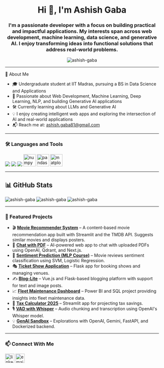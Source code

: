 <h1 align="center">Hi 👋, I'm Ashish Gaba</h1>
<h3 align="center">I'm a passionate developer with a focus on building practical and impactful applications. My interests span across web development, machine learning, data science, and generative AI. I enjoy transforming ideas into functional solutions that address real-world problems.</h3>

<p align="center">
  <img src="https://komarev.com/ghpvc/?username=ashish-gaba&label=Profile%20views&color=0e75b6&style=flat" alt="ashish-gaba" />
</p>

---

🚀 About Me
- 🎓 Undergraduate student at IIT Madras, pursuing a BS in Data Science and Applications
- 🤖 Passionate about Web Development, Machine Learning, Deep Learning, NLP, and building Generative AI applications
- 🛠️ Currently learning about LLMs and Generative AI
- 💡 I enjoy creating intelligent web apps and exploring the intersection of AI and real-world applications
- 📬 Reach me at: ashish.gaba81@gmail.com

---

### 🛠️ Languages and Tools

<p align="left">
  <!-- Popular stacks -->
  <img src="https://skillicons.dev/icons?i=python,java,js,ts,react,nextjs,nodejs,html,css,tailwind,bootstrap" />
  <img src="https://skillicons.dev/icons?i=flask,fastapi,streamlit,git,github,docker,linux,postman,mysql,sqlite,postgres" />
  <img src="https://skillicons.dev/icons?i=pytorch,sklearn,huggingface" />

  <!-- Custom icons for unsupported tools -->
  <img src="https://numpy.org/images/logo.svg" alt="numpy" height="40" />
  <img src="https://pandas.pydata.org/static/img/pandas_white.svg" alt="pandas" height="40" />
  <img src="https://matplotlib.org/_static/images/logo2.svg" alt="matplotlib" height="40" />
</p>






---
## 📊 GitHub Stats

<p align="left">
  <img src="https://github-readme-stats.vercel.app/api?username=ashish-gaba&show_icons=true&locale=en" alt="ashish-gaba" />
  <img src="https://github-readme-streak-stats.herokuapp.com/?user=ashish-gaba&" alt="ashish-gaba" />
  <img src="https://github-readme-stats.vercel.app/api/top-langs?username=ashish-gaba&layout=compact" alt="ashish-gaba" />
</p>

---

### 🧩 Featured Projects

- 🎬 [**Movie Recommender System**](https://github.com/Ashish-gaba/Movie-Recommender-System) – A content-based movie recommendation app built with Streamlit and the TMDB API. Suggests similar movies and displays posters.
- 📄 [**Chat with PDF**](https://github.com/Ashish-gaba/Chat-with-PDF) – AI-powered web app to chat with uploaded PDFs using OpenAI, Qdrant, and Next.js.
- 🧠 [**Sentiment Prediction (MLP Course)**](https://github.com/Ashish-gaba/Sentiment-Prediction) – Movie reviews sentiment classification using SVM, Logistic Regression.
- 🎭 [**Ticket Show Application**](https://github.com/Ashish-gaba) – Flask app for booking shows and managing venues.
- ✍️ [**Blog-Lite**](https://github.com/Ashish-gaba) – Vue.js and Flask-based blogging platform with support for text and image posts.
- 📈 [**Fleet Maintenance Dashboard**](https://github.com/Ashish-gaba/Fleet-maintenence-analysis-dashboard) – Power BI and SQL project providing insights into fleet maintenance data.
- 🧮 [**Tax Calculator 2025**](https://github.com/Ashish-gaba/tax-savings-calculator-2025) – Streamlit app for projecting tax savings.
- 🎙️ [**VAD with Whisper**](https://github.com/Ashish-gaba/VAD_with_Whisper) – Audio chunking and transcription using OpenAI's Whisper model.
- 💡 [**GenAI Sandbox**](https://github.com/Ashish-gaba/Gen-AI) – Explorations with OpenAI, Gemini, FastAPI, and Dockerized backend.

---

### 📫 Connect With Me

<p align="left">
  <a href="https://www.linkedin.com/in/ashish-gaba/" target="blank"><img align="center" src="https://cdn-icons-png.flaticon.com/512/174/174857.png" alt="linkedin" height="30" width="30" /></a>
  <a href="mailto:ashish.gaba.dev@gmail.com"><img align="center" src="https://cdn-icons-png.flaticon.com/512/732/732200.png" alt="email" height="30" width="30" /></a>
  <!-- Add other platforms if needed -->
</p>
